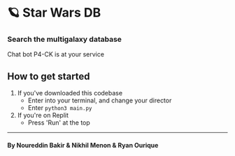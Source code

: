 # 🪐 Star Wars DB
### Search the multigalaxy database
Chat bot P4-CK is at your service

## How to get started
1. If you've downloaded this codebase
    * Enter into your terminal, and change your director
    * Enter ` python3 main.py `
2. If you're on Replit
    * Press 'Run' at the top



---

#### By Noureddin Bakir & Nikhil Menon & Ryan Ourique